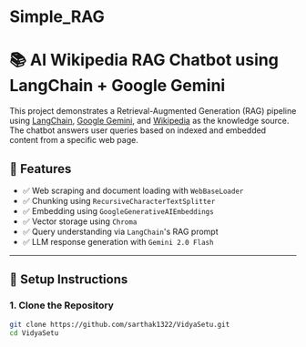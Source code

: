 # Simple_RAG
# 📚 AI Wikipedia RAG Chatbot using LangChain + Google Gemini

This project demonstrates a Retrieval-Augmented Generation (RAG) pipeline using [LangChain](https://www.langchain.com/), 
[Google Gemini](https://ai.google.dev/gemini-api/docs/overview), and [Wikipedia](https://en.wikipedia.org/wiki/Artificial_intelligence) as the knowledge source.
The chatbot answers user queries based on indexed and embedded content from a specific web page.

## 🚀 Features

- ✅ Web scraping and document loading with `WebBaseLoader`
- ✅ Chunking using `RecursiveCharacterTextSplitter`
- ✅ Embedding using `GoogleGenerativeAIEmbeddings`
- ✅ Vector storage using `Chroma`
- ✅ Query understanding via `LangChain`'s RAG prompt
- ✅ LLM response generation with `Gemini 2.0 Flash`

---

## 🔧 Setup Instructions

### 1. Clone the Repository
```bash
git clone https://github.com/sarthak1322/VidyaSetu.git
cd VidyaSetu
